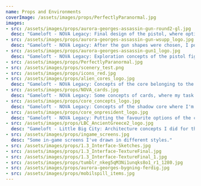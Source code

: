 ```yaml
---
name: Props and Environments
coverImage: /assets/images/props/PerfectlyParanormal.jpg
images:
- src: /assets/images/props/aurora-georges-assassin-gun-round2-gl.jpg
  desc: "Gameloft - NOVA Legacy: Final design of the pistol, where option A got chosen. This one is a part of the shadow pack."
- src: /assets/images/props/aurora-georges-assassin-gun-wsupp_logo.jpg
  desc: "Gameloft - NOVA Legacy: After the gun shapes were chosen, I polished the designs further."
- src: /assets/images/props/aurora-georges-assassin-gun1_logo.jpg
  desc: "Gameloft - NOVA Legacy: Exploration concepts of the pistol figuring what shapes works best."
- src: /assets/images/props/PerfectlyParanormal.jpg
- src: /assets/images/props/scenery_test.png
- src: /assets/images/props/icons_red.jpg
- src: /assets/images/props/alien_cores_logo.jpg
  desc: "Gameloft - NOVA Legacy: Concepts of the core belonging to the alien race."
- src: /assets/images/props/NOVA_cards.jpg
  desc: "Gameloft - NOVA Legacy: Some concepts of cards, where my task was to upgrade the design of the original ones on the left."
- src: /assets/images/props/core_concepts_logo.jpg
  desc: "Gameloft - NOVA Legacy: Concepts of the shadow core where I'm using the designs on the left as a base to develop the design further."
- src: /assets/images/props/core_onpresident_logo.jpg
  desc: "Gameloft - NOVA Legacy: Putting the favourite options of the core on the model for better visualisation."
- src: /assets/images/props/LBC_AncientGreece2_logo.jpg
  desc: "Gameloft - Little Big City: Architecture concepts I did for theme changes."
- src: /assets/images/props/ingame_screens.jpg
  desc: "Some in-game screens I've drawn in different styles."
- src: /assets/images/props/1.3_Interface-Sketches.jpg
- src: /assets/images/props/1.3_Interface-TextureFinal.jpg
- src: /assets/images/props/1.3_Interface-TextureFinal_1.jpg
- src: /assets/images/props/tumblr_nkeg5qM3Ni1unqks8o1_r1_1280.jpg
- src: /assets/images/props/aurora-georges-bygning-ferdig.jpg
- src: /assets/images/props/mobilspill_items.jpg
---
```

